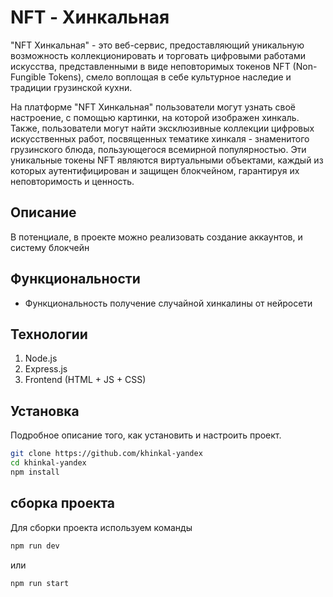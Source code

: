 # NFT - Хинкальная

"NFT Хинкальная" - это веб-сервис, предоставляющий уникальную возможность коллекционировать и торговать цифровыми работами искусства, представленными в виде неповторимых токенов NFT (Non-Fungible Tokens), смело воплощая в себе культурное наследие и традиции грузинской кухни.

На платформе "NFT Хинкальная" пользователи могут узнать своё настроение, с помощью картинки, на которой изображен хинкаль. Также, пользователи могут найти эксклюзивные коллекции цифровых искусственных работ, посвященных тематике хинкаля - знаменитого грузинского блюда, пользующегося всемирной популярностью. Эти уникальные токены NFT являются виртуальными объектами, каждый из которых аутентифицирован и защищен блокчейном, гарантируя их неповторимость и ценность.

## Описание

В потенциале, в проекте можно реализовать создание аккаунтов, и систему блокчейн

## Функциональности

- Функциональность получение случайной хинкалины от нейросети

## Технологии

1. Node.js
2. Express.js
3. Frontend (HTML + JS + CSS)

## Установка

Подробное описание того, как установить и настроить проект.

```bash
git clone https://github.com/khinkal-yandex
cd khinkal-yandex
npm install
```

## сборка проекта

Для сборки проекта используем команды

```bash
npm run dev
```

или

```bash
npm run start
```
